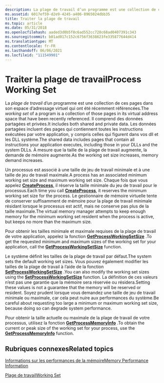 ```yaml
---
description: La plage de travail d’un programme est une collection de ces pages dans son espace d’adressage virtuel qui ont été récemment référencées.
ms.assetid: 6017ef59-d2e9-4245-a406-8965024dbb35
title: Traiter la plage de travail
ms.topic: article
ms.date: 05/31/2018
ms.openlocfilehash: aaded3d0b5f8c6ad552cc728c68ad0407391c343
ms.sourcegitcommit: b01ad017c152c6756f3638623fe335877644d414
ms.translationtype: MT
ms.contentlocale: fr-FR
ms.lasthandoff: 06/06/2021
ms.locfileid: "111549901"
---
```

# <a name="process-working-set"></a><span data-ttu-id="945ee-103">Traiter la plage de travail</span><span class="sxs-lookup"><span data-stu-id="945ee-103">Process Working Set</span></span>

<span data-ttu-id="945ee-104">La *plage de travail* d’un programme est une collection de ces pages dans son espace d’adressage virtuel qui ont été récemment référencées.</span><span class="sxs-lookup"><span data-stu-id="945ee-104">The *working set* of a program is a collection of those pages in its virtual address space that have been recently referenced.</span></span> <span data-ttu-id="945ee-105">Il comprend des données partagées et privées.</span><span class="sxs-lookup"><span data-stu-id="945ee-105">It includes both shared and private data.</span></span> <span data-ttu-id="945ee-106">Les données partagées incluent des pages qui contiennent toutes les instructions exécutées par votre application, y compris celles qui figurent dans vos dll et les DLL système.</span><span class="sxs-lookup"><span data-stu-id="945ee-106">The shared data includes pages that contain all instructions your application executes, including those in your DLLs and the system DLLs.</span></span> <span data-ttu-id="945ee-107">À mesure que la taille de la plage de travail augmente, la demande de mémoire augmente.</span><span class="sxs-lookup"><span data-stu-id="945ee-107">As the working set size increases, memory demand increases.</span></span>

<span data-ttu-id="945ee-108">Un processus est associé à une taille de jeu de travail minimale et à une taille de jeu de travail maximale.</span><span class="sxs-lookup"><span data-stu-id="945ee-108">A process has an associated minimum working set size and maximum working set size.</span></span> <span data-ttu-id="945ee-109">Chaque fois que vous appelez [**CreateProcess**](/windows/win32/api/processthreadsapi/nf-processthreadsapi-createprocessa), il réserve la taille minimale du jeu de travail pour le processus.</span><span class="sxs-lookup"><span data-stu-id="945ee-109">Each time you call [**CreateProcess**](/windows/win32/api/processthreadsapi/nf-processthreadsapi-createprocessa), it reserves the minimum working set size for the process.</span></span> <span data-ttu-id="945ee-110">Le gestionnaire de mémoire virtuelle tente de conserver suffisamment de mémoire pour la plage de travail minimale résidant lorsque le processus est actif, mais ne conserve pas plus de la taille maximale.</span><span class="sxs-lookup"><span data-stu-id="945ee-110">The virtual memory manager attempts to keep enough memory for the minimum working set resident when the process is active, but keeps no more than the maximum size.</span></span>

<span data-ttu-id="945ee-111">Pour obtenir les tailles minimale et maximale requises de la plage de travail de votre application, appelez la fonction [**GetProcessWorkingSetSize**](/windows/desktop/api/memoryapi/nf-memoryapi-getprocessworkingsetsize) .</span><span class="sxs-lookup"><span data-stu-id="945ee-111">To get the requested minimum and maximum sizes of the working set for your application, call the [**GetProcessWorkingSetSize**](/windows/desktop/api/memoryapi/nf-memoryapi-getprocessworkingsetsize) function.</span></span>

<span data-ttu-id="945ee-112">Le système définit les tailles de la plage de travail par défaut.</span><span class="sxs-lookup"><span data-stu-id="945ee-112">The system sets the default working set sizes.</span></span> <span data-ttu-id="945ee-113">Vous pouvez également modifier les tailles de la plage de travail à l’aide de la fonction [**SetProcessWorkingSetSize**](/windows/desktop/api/memoryapi/nf-memoryapi-setprocessworkingsetsize) .</span><span class="sxs-lookup"><span data-stu-id="945ee-113">You can also modify the working set sizes using the [**SetProcessWorkingSetSize**](/windows/desktop/api/memoryapi/nf-memoryapi-setprocessworkingsetsize) function.</span></span> <span data-ttu-id="945ee-114">La définition de ces valeurs n’est pas une garantie que la mémoire sera réservée ou résidera.</span><span class="sxs-lookup"><span data-stu-id="945ee-114">Setting these values is not a guarantee that the memory will be reserved or resident.</span></span> <span data-ttu-id="945ee-115">Soyez prudent lorsque vous demandez une taille de jeu de travail minimale ou maximale, car cela peut nuire aux performances du système.</span><span class="sxs-lookup"><span data-stu-id="945ee-115">Be careful about requesting too large a minimum or maximum working set size, because doing so can degrade system performance.</span></span>

<span data-ttu-id="945ee-116">Pour obtenir la taille actuelle ou maximale de la plage de travail de votre processus, utilisez la fonction [**GetProcessMemoryInfo**](/windows/win32/api/psapi/nf-psapi-getprocessmemoryinfo) .</span><span class="sxs-lookup"><span data-stu-id="945ee-116">To obtain the current or peak size of the working set for your process, use the [**GetProcessMemoryInfo**](/windows/win32/api/psapi/nf-psapi-getprocessmemoryinfo) function.</span></span>

## <a name="related-topics"></a><span data-ttu-id="945ee-117">Rubriques connexes</span><span class="sxs-lookup"><span data-stu-id="945ee-117">Related topics</span></span>

<dl> <dt>

<span data-ttu-id="945ee-118">[Informations sur les performances de la mémoire](/previous-versions/windows/desktop/legacy/aa965225(v=vs.85))</span><span class="sxs-lookup"><span data-stu-id="945ee-118">[Memory Performance Information](/previous-versions/windows/desktop/legacy/aa965225(v=vs.85))</span></span>
</dt> <dt>

[<span data-ttu-id="945ee-119">Plage de travail</span><span class="sxs-lookup"><span data-stu-id="945ee-119">Working Set</span></span>](../memory/working-set.md)
</dt> </dl>

 

 
